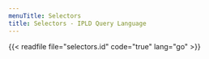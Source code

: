 ```yaml
---
menuTitle: Selectors
title: Selectors - IPLD Query Language
---
```


{{< readfile file="selectors.id" code="true" lang="go" >}}
